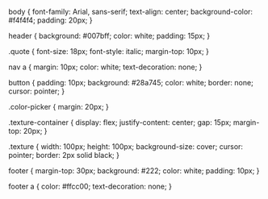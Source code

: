 body {
    font-family: Arial, sans-serif;
    text-align: center;
    background-color: #f4f4f4;
    padding: 20px;
}

header {
    background: #007bff;
    color: white;
    padding: 15px;
}

.quote {
    font-size: 18px;
    font-style: italic;
    margin-top: 10px;
}

nav a {
    margin: 10px;
    color: white;
    text-decoration: none;
}

button {
    padding: 10px;
    background: #28a745;
    color: white;
    border: none;
    cursor: pointer;
}

.color-picker {
    margin: 20px;
}

.texture-container {
    display: flex;
    justify-content: center;
    gap: 15px;
    margin-top: 20px;
}

.texture {
    width: 100px;
    height: 100px;
    background-size: cover;
    cursor: pointer;
    border: 2px solid black;
}

footer {
    margin-top: 30px;
    background: #222;
    color: white;
    padding: 10px;
}

footer a {
    color: #ffcc00;
    text-decoration: none;
}